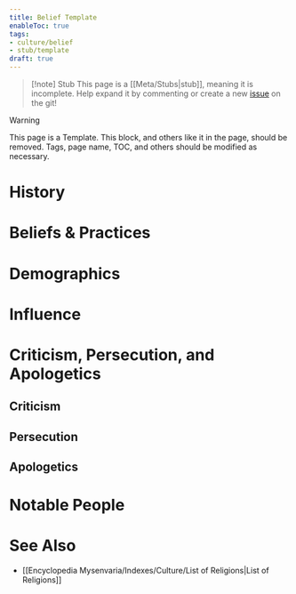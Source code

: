 ```yaml
---
title: Belief Template
enableToc: true
tags:
- culture/belief
- stub/template
draft: true
---
```


> [!note] Stub
> This page is a [[Meta/Stubs|stub]], meaning it is incomplete. Help expand it by commenting or create a new [issue](https://github.com/RagtimeGal/quartz--encyclopedia-mysenvaria/issues/new/choose) on the git!


> [!warning]
> This page is a Template. This block, and others like it in the page, should be removed. Tags, page name, TOC, and others should be modified as necessary.

# History

# Beliefs & Practices

# Demographics

# Influence

# Criticism, Persecution, and Apologetics
## Criticism

## Persecution

## Apologetics

# Notable People

# See Also
- [[Encyclopedia Mysenvaria/Indexes/Culture/List of Religions|List of Religions]]